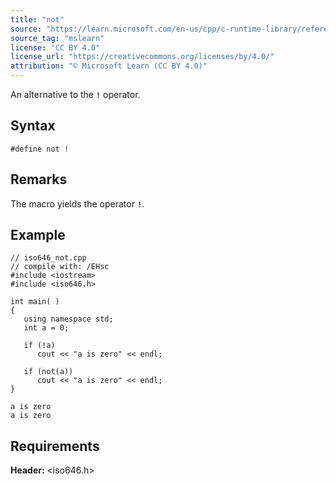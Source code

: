 ```yaml
---
title: "not"
source: "https://learn.microsoft.com/en-us/cpp/c-runtime-library/reference/not?view=msvc-170"
source_tag: "mslearn"
license: "CC BY 4.0"
license_url: "https://creativecommons.org/licenses/by/4.0/"
attribution: "© Microsoft Learn (CC BY 4.0)"
---
```

An alternative to the **`!`** operator.

## Syntax

```
#define not !
```

## Remarks

The macro yields the operator **`!`**.

## Example

```
// iso646_not.cpp
// compile with: /EHsc
#include <iostream>
#include <iso646.h>

int main( )
{
   using namespace std;
   int a = 0;

   if (!a)
      cout << "a is zero" << endl;

   if (not(a))
      cout << "a is zero" << endl;
}
```

```
a is zero
a is zero
```

## Requirements

**Header:** <iso646.h>